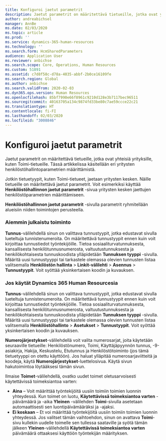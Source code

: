 ```yaml
---
title: Konfiguroi jaetut parametrit
description: Jaetut parametrit on määritettävä tietueille, jotka ovat yhteisiä yrityksille, kuten Toimi-tietueille. Tässä artikkelissa käsitellään eri yritysten henkilöstöhallintoparametrien määrittämistä.
author: andreabichsel
manager: AnnBe
ms.date: 02/03/2020
ms.topic: article
ms.prod: ''
ms.service: dynamics-365-human-resources
ms.technology: ''
ms.search.form: HcmSharedParameters
audience: Application User
ms.reviewer: anbichse
ms.search.scope: Core, Operations, Human Resources
ms.custom: 51891
ms.assetid: c7d8f58c-d78a-4035-abbf-2b0ce16109fe
ms.search.region: Global
ms.author: anbichse
ms.search.validFrom: 2020-02-03
ms.dyn365.ops.version: Human Resources
ms.openlocfilehash: 85bf7990e66f8961c9210d128e3b7117bec96511
ms.sourcegitcommit: 40163705a134c9874fd33be80c7ae59ccce22c21
ms.translationtype: HT
ms.contentlocale: fi-FI
ms.lasthandoff: 02/03/2020
ms.locfileid: "3008846"
---
```

# <a name="configure-shared-parameters"></a>Konfiguroi jaetut parametrit

Jaetut parametrit on määritettävä tietueille, jotka ovat yhteisiä yrityksille, kuten Toimi-tietueille. Tässä artikkelissa käsitellään eri yritysten henkilöstöhallintoparametrien määrittämistä.

Jotkin tietuetyypit, kuten Toimi-tietueet, jaetaan yritysten kesken. Näille tietueille on määritettävä jaetut parametrit. Voit esimerkiksi käyttää **Henkilöstöhallinnon jaetut parametrit** -sivua yritysten kesken jaettujen henkilöstöparametrien määrittämiseen. 

**Henkilöstöhallinnon jaetut parametrit** -sivulla parametrit ryhmitellään alueisiin niiden toimintojen perusteella. 

### <a name="previously-released-functionality"></a>Aiemmin julkaistu toiminto
**Tunnus**-välilehdellä sinun on valittava tunnustyypit, jotka edustavat sivulla lueteltuja tunnistenumeroita. On määritettävä tunnustyypit ennen kuin voit kirjoittaa tunnustiedot työntekijöille. Tietoa sosiaaliturvatunnuksesta, kansallisesta henkilötunnusnumerosta, valtuutustunnuksesta ja henkilökohtaisesta tunnuskoodista ylläpidetään **Tunnuksen tyyppi** -sivulla. Määritä uusi tunnustyyppi tai tarkastele olemassa olevien tunnusten listaa valitsemalla **Henkilöstön hallinta** &gt; **Linkit-välilehti** &gt; **Asennus** &gt; **Tunnustyypit**. Voit syöttää yksinkertaisen koodin ja kuvauksen. 

### <a name="if-youre-using-dynamics-365-human-resources"></a>Jos käytät Dynamics 365 Human Resourcesia
**Tunnus**-välilehdellä sinun on valittava tunnustyypit, jotka edustavat sivulla lueteltuja tunnistenumeroita. On määritettävä tunnustyypit ennen kuin voit kirjoittaa tunnustiedot työntekijöille. Tietoa sosiaaliturvatunnuksesta, kansallisesta henkilötunnusnumerosta, valtuutustunnuksesta ja henkilökohtaisesta tunnuskoodista ylläpidetään **Tunnuksen tyyppi** -sivulla. Määritä uusi tunnustyyppi tai tarkastele olemassa olevien tunnusten listaa valitsemalla **Henkilöstöhallinto** &gt; **Asetukset** &gt; **Tunnustyypit**. Voit syöttää yksinkertaisen koodin ja kuvauksen. 

**Numerojärjestykset**-välilehdellä voit valita numerosarjat, joita käytetään seuraaville tietueille: Henkilöstönumero, Toimi, Käyttäjäpyynnön tunnus, -9-asiakirja, Hakija, Keskustelu, Etutunnus ja Henkilöstötoiminto (jos tämä tietuetyyppi on otettu käyttöön). Jos haluat ylläpitää numerosarjaviitteitä ja koodeja, käytä **Numerojärjestykset**-luettelosivua. Käytä sivun hakutoimintoa löytääksesi tämän sivun. 

Ilmaise **Toimet**-välilehdellä, ovatko uudet toimet oletusarvoisesti käytettävissä toimeksiantoa varten:

-   **Aina** – Voit määrittää työntekijöitä uusiin toimiin toimien luonnin yhteydessä. Kun toimet on luotu, **Käytettävissä toimeksiantoa varten** -päivämäärä ja -aika **Yleinen** -välilehden **Toimi**-sivulla asetetaan automaattisesti sen luontipäivämääräksi ja -ajaksi.
-   **Ei koskaan** – Et voi määrittää työntekijöitä uusiin toimiin toimien luonnin yhteydessä. Jos valitset tämän vaihtoehdon, sinun on avattava **Toimi**-sivu kullekin uudelle toimelle sen tullessa saataville ja syötä tämän jälkeen **Yleinen**-välilehdellä **Käytettävissä toimeksiantoa varten** päivämäärä ottaaksesi käyttöön työntekijän määrityksen.
